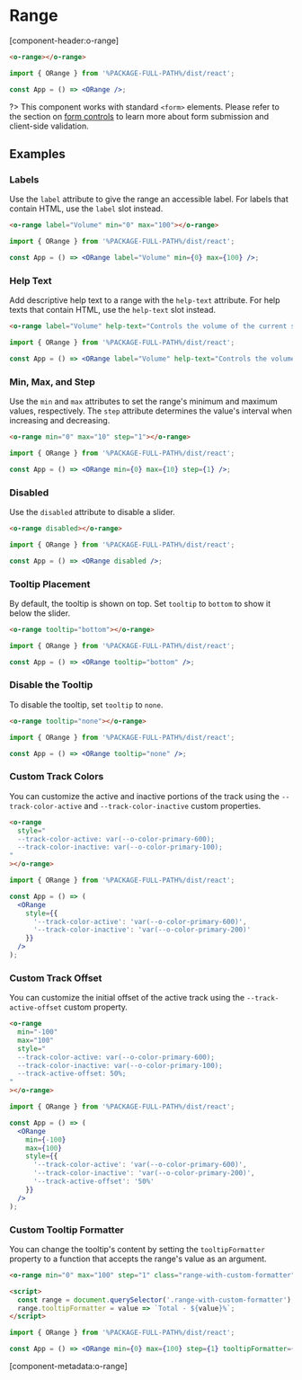 # Range

[component-header:o-range]

```html preview
<o-range></o-range>
```

```jsx react
import { ORange } from '%PACKAGE-FULL-PATH%/dist/react';

const App = () => <ORange />;
```

?> This component works with standard `<form>` elements. Please refer to the section on [form controls](/getting-started/form-controls) to learn more about form submission and client-side validation.

## Examples

### Labels

Use the `label` attribute to give the range an accessible label. For labels that contain HTML, use the `label` slot instead.

```html preview
<o-range label="Volume" min="0" max="100"></o-range>
```

```jsx react
import { ORange } from '%PACKAGE-FULL-PATH%/dist/react';

const App = () => <ORange label="Volume" min={0} max={100} />;
```

### Help Text

Add descriptive help text to a range with the `help-text` attribute. For help texts that contain HTML, use the `help-text` slot instead.

```html preview
<o-range label="Volume" help-text="Controls the volume of the current song." min="0" max="100"></o-range>
```

```jsx react
import { ORange } from '%PACKAGE-FULL-PATH%/dist/react';

const App = () => <ORange label="Volume" help-text="Controls the volume of the current song." min={0} max={100} />;
```

### Min, Max, and Step

Use the `min` and `max` attributes to set the range's minimum and maximum values, respectively. The `step` attribute determines the value's interval when increasing and decreasing.

```html preview
<o-range min="0" max="10" step="1"></o-range>
```

```jsx react
import { ORange } from '%PACKAGE-FULL-PATH%/dist/react';

const App = () => <ORange min={0} max={10} step={1} />;
```

### Disabled

Use the `disabled` attribute to disable a slider.

```html preview
<o-range disabled></o-range>
```

```jsx react
import { ORange } from '%PACKAGE-FULL-PATH%/dist/react';

const App = () => <ORange disabled />;
```

### Tooltip Placement

By default, the tooltip is shown on top. Set `tooltip` to `bottom` to show it below the slider.

```html preview
<o-range tooltip="bottom"></o-range>
```

```jsx react
import { ORange } from '%PACKAGE-FULL-PATH%/dist/react';

const App = () => <ORange tooltip="bottom" />;
```

### Disable the Tooltip

To disable the tooltip, set `tooltip` to `none`.

```html preview
<o-range tooltip="none"></o-range>
```

```jsx react
import { ORange } from '%PACKAGE-FULL-PATH%/dist/react';

const App = () => <ORange tooltip="none" />;
```

### Custom Track Colors

You can customize the active and inactive portions of the track using the `--track-color-active` and `--track-color-inactive` custom properties.

```html preview
<o-range
  style="
  --track-color-active: var(--o-color-primary-600);
  --track-color-inactive: var(--o-color-primary-100);
"
></o-range>
```

```jsx react
import { ORange } from '%PACKAGE-FULL-PATH%/dist/react';

const App = () => (
  <ORange
    style={{
      '--track-color-active': 'var(--o-color-primary-600)',
      '--track-color-inactive': 'var(--o-color-primary-200)'
    }}
  />
);
```

### Custom Track Offset

You can customize the initial offset of the active track using the `--track-active-offset` custom property.

```html preview
<o-range
  min="-100"
  max="100"
  style="
  --track-color-active: var(--o-color-primary-600);
  --track-color-inactive: var(--o-color-primary-100);
  --track-active-offset: 50%;
"
></o-range>
```

```jsx react
import { ORange } from '%PACKAGE-FULL-PATH%/dist/react';

const App = () => (
  <ORange
    min={-100}
    max={100}
    style={{
      '--track-color-active': 'var(--o-color-primary-600)',
      '--track-color-inactive': 'var(--o-color-primary-200)',
      '--track-active-offset': '50%'
    }}
  />
);
```

### Custom Tooltip Formatter

You can change the tooltip's content by setting the `tooltipFormatter` property to a function that accepts the range's value as an argument.

```html preview
<o-range min="0" max="100" step="1" class="range-with-custom-formatter"></o-range>

<script>
  const range = document.querySelector('.range-with-custom-formatter');
  range.tooltipFormatter = value => `Total - ${value}%`;
</script>
```

```jsx react
import { ORange } from '%PACKAGE-FULL-PATH%/dist/react';

const App = () => <ORange min={0} max={100} step={1} tooltipFormatter={value => `Total - ${value}%`} />;
```

[component-metadata:o-range]
